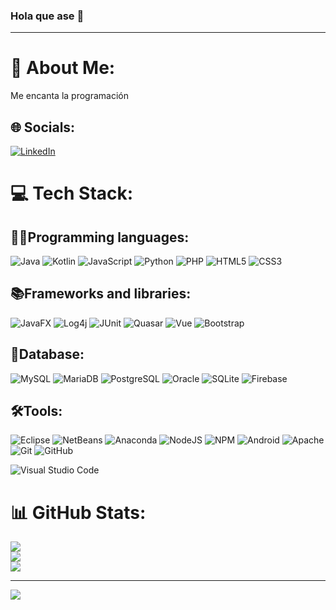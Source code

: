 ### Hola que ase 👋
---
# 💫 About Me:
Me encanta la programación


## 🌐 Socials:
[![LinkedIn](https://img.shields.io/badge/LinkedIn-%230077B5.svg?logo=linkedin&logoColor=white)](https://linkedin.com/in/malebl)

# 💻 Tech Stack:

## 👨‍💻Programming languages:

![Java](https://img.shields.io/badge/java-%23ED8B00.svg?style=for-the-badge&logo=java&logoColor=white)
![Kotlin](https://img.shields.io/badge/kotlin-%230095D5.svg?style=for-the-badge&logo=kotlin&logoColor=white)
![JavaScript](https://img.shields.io/badge/javascript-%23323330.svg?style=for-the-badge&logo=javascript&logoColor=%23F7DF1E)
![Python](https://img.shields.io/badge/python-3670A0?style=for-the-badge&logo=python&logoColor=ffdd54)
![PHP](https://img.shields.io/badge/php-%23777BB4.svg?style=for-the-badge&logo=php&logoColor=white)
![HTML5](https://img.shields.io/badge/html5-%23E34F26.svg?style=for-the-badge&logo=html5&logoColor=white)
![CSS3](https://img.shields.io/badge/css3-%231572B6.svg?style=for-the-badge&logo=css3&logoColor=white)

## 📚Frameworks and libraries:
![JavaFX](https://img.shields.io/badge/-JavaFX-007396?logo=java&logoColor=white&style=for-the-badge)
![Log4j](https://img.shields.io/badge/-Log4j-2C3E50?logo=apache&logoColor=white&style=for-the-badge)
![JUnit](https://img.shields.io/badge/-JUnit-25A162?logo=junit5&logoColor=white&style=for-the-badge)
![Quasar](https://img.shields.io/badge/Quasar-16B7FB?style=for-the-badge&logo=quasar&logoColor=black)
![Vue](https://img.shields.io/badge/Vue-4FC08D?style=for-the-badge&logo=vue.js&logoColor=white)
![Bootstrap](https://img.shields.io/badge/bootstrap-%23563D7C.svg?style=for-the-badge&logo=bootstrap&logoColor=white)

## 💾Database:
![MySQL](https://img.shields.io/badge/-MySQL-4479A1?logo=mysql&logoColor=white&style=for-the-badge)
![MariaDB](https://img.shields.io/badge/MariaDB-003545?style=for-the-badge&logo=mariadb&logoColor=white)
![PostgreSQL](https://img.shields.io/badge/-PostgreSQL-336791?logo=postgresql&logoColor=white&style=for-the-badge)
![Oracle](https://img.shields.io/badge/-Oracle-F80000?logo=oracle&logoColor=white&style=for-the-badge)
![SQLite](https://img.shields.io/badge/-SQLite-003B57?logo=sqlite&logoColor=white&style=for-the-badge)
![Firebase](https://img.shields.io/badge/-Firebase-FFCA28?logo=firebase&logoColor=black&style=for-the-badge)

## 🛠️Tools:
![Eclipse](https://img.shields.io/badge/Eclipse-2C2255?style=for-the-badge&logo=eclipse&logoColor=white)
![NetBeans](https://img.shields.io/badge/NetBeans-%231069FF.svg?style=for-the-badge&logo=apache-netbeans-ide&logoColor=white)
![Anaconda](https://img.shields.io/badge/Anaconda-%2344A833.svg?style=for-the-badge&logo=anaconda&logoColor=white)
![NodeJS](https://img.shields.io/badge/node.js-6DA55F?style=for-the-badge&logo=node.js&logoColor=white)
![NPM](https://img.shields.io/badge/NPM-%23000000.svg?style=for-the-badge&logo=npm&logoColor=white)
![Android](https://img.shields.io/badge/android-%2320232a.svg?style=for-the-badge&logo=android&logoColor=%a4c639)
![Apache](https://img.shields.io/badge/apache-%23D42029.svg?style=for-the-badge&logo=apache&logoColor=white)
![Git](https://img.shields.io/badge/git-%23F05033.svg?style=for-the-badge&logo=git&logoColor=white)
![GitHub](https://img.shields.io/badge/github-%23121011.svg?style=for-the-badge&logo=github&logoColor=white)
<!--![Docker](https://img.shields.io/badge/docker-%230db7ed.svg?style=for-the-badge&logo=docker&logoColor=white)-->
![Visual Studio Code](https://img.shields.io/badge/Visual_Studio_Code-007ACC?style=for-the-badge&logo=visual-studio-code&logoColor=white)

# 📊 GitHub Stats:
![](https://github-readme-stats.vercel.app/api?username=firagonb3&theme=vue-dark&hide_border=false&include_all_commits=true&count_private=true)<br/>
![](https://github-readme-streak-stats.herokuapp.com/?user=firagonb3&theme=vue-dark&hide_border=false)<br/>
![](https://github-readme-stats.vercel.app/api/top-langs/?username=firagonb3&theme=vue-dark&hide_border=false&include_all_commits=true&count_private=true&layout=compact)

---
[![](https://visitcount.itsvg.in/api?id=firagonb3&label=Profile%20Views&color=4&icon=0&pretty=true)](https://visitcount.itsvg.in)

